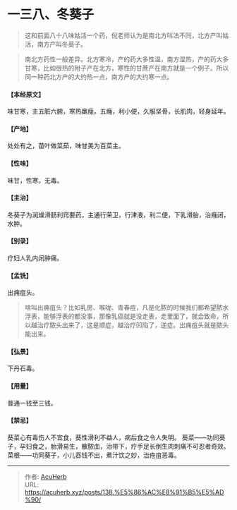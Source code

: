 # 一三八、冬葵子


> 这和前面八十八味姑活一个药，倪老师认为是南北方叫法不同，北方产叫姑活，南方产叫冬葵子。

> 南北方药性一般差异。北方寒冷，产的药大多性温，南方湿热，产的药大多甘寒，比如很热的附子产在北方，寒性的甘蔗产在南方就是一个例子。所以同一种药北方产的大约热一点，南方产的大约寒一点。

#### 【本经原文】
味甘寒，主五脏六腑，寒热羸瘦。五癃，利小便，久服坚骨，长肌肉，轻身延年。
#### 【产地】
处处有之，苗叶做菜茹，味甘美为百菜主。
#### 【性味】
味甘，性寒，无毒。
#### 【主治】
冬葵子为润燥滑肠利窍要药，主通行荣卫，行津液，利二便，下乳滑胎，治癃闭，水肿。
#### 【别录】
疗妇人乳内闭肿痛。
#### 【孟铣】
出痈疽头。

> 啥叫出痈疽头？比如乳房、喉咙、青春痘，凡是化脓的时候我们都希望脓水浮表，能够浮表的都没事，那像乳癌就是没走表，走里面了，就会致命，所以越治疗脓头出来了，这是顺症，越治疗凹陷了，逆症。出痈疽头就是脓头能出来。

#### 【弘景】
下丹石毒。
#### 【用量】
普通一钱至三钱。
#### 【禁忌】
葵菜心有毒伤人不宜食，葵性滑利不益人，病后食之令人失明。
葵菜——功同葵子，孕妇食之，胎滑易生，散脓血，治带下，疗手足长倒生肉刺痛不可忍者奇效。
菜根——功同葵子，小儿吞钱不出，煮汁饮之妙，治疮疽恶毒。

---

> 作者: [AcuHerb](https://acuherb.xyz)  
> URL: https://acuherb.xyz/posts/138.%E5%86%AC%E8%91%B5%E5%AD%90/  

